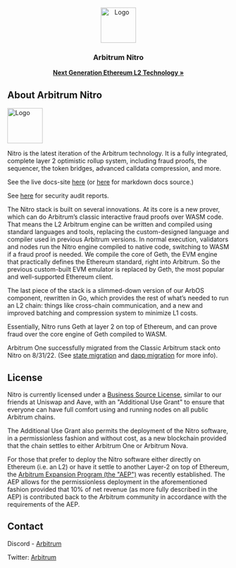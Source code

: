 <br />
<p align="center">
  <a href="https://arbitrum.io/">
    <img src="https://arbitrum.io/assets/arbitrum/logo_color.png" alt="Logo" width="80" height="80">
  </a>

  <h3 align="center">Arbitrum Nitro</h3>

  <p align="center">
    <a href="https://developer.arbitrum.io/"><strong>Next Generation Ethereum L2 Technology »</strong></a>
    <br />
  </p>
</p>

## About Arbitrum Nitro

<img src="https://arbitrum.io/assets/arbitrum/logo_color.png" alt="Logo" width="80" height="80">

Nitro is the latest iteration of the Arbitrum technology. It is a fully integrated, complete
layer 2 optimistic rollup system, including fraud proofs, the sequencer, the token bridges, 
advanced calldata compression, and more.


See the live docs-site [here](https://developer.arbitrum.io/) (or [here](https://github.com/OffchainLabs/arbitrum-docs) for markdown docs source.)

See [here](./audits) for security audit reports.

The Nitro stack is built on several innovations. At its core is a new prover, which can do Arbitrum’s classic 
interactive fraud proofs over WASM code. That means the L2 Arbitrum engine can be written and compiled using 
standard languages and tools, replacing the custom-designed language and compiler used in previous Arbitrum
versions. In normal execution, 
validators and nodes run the Nitro engine compiled to native code, switching to WASM if a fraud proof is needed. 
We compile the core of Geth, the EVM engine that practically defines the Ethereum standard, right into Arbitrum. 
So the previous custom-built EVM emulator is replaced by Geth, the most popular and well-supported Ethereum client.

The last piece of the stack is a slimmed-down version of our ArbOS component, rewritten in Go, which provides the 
rest of what’s needed to run an L2 chain: things like cross-chain communication, and a new and improved batching 
and compression system to minimize L1 costs.

Essentially, Nitro runs Geth at layer 2 on top of Ethereum, and can prove fraud over the core engine of Geth 
compiled to WASM.

Arbitrum One successfully migrated from the Classic Arbitrum stack onto Nitro on 8/31/22. (See [state migration](https://developer.arbitrum.io/migration/state-migration) and [dapp migration](https://developer.arbitrum.io/migration/dapp_migration) for more info).

## License

Nitro is currently licensed under a [Business Source License](./LICENSE.md), similar to our friends at Uniswap and Aave, with an "Additional Use Grant" to ensure that everyone can have full comfort using and running nodes on all public Arbitrum chains.

The Additional Use Grant also permits the deployment of the Nitro software, in a permissionless fashion and without cost, as a new blockchain provided that the chain settles to either Arbitrum One or Arbitrum Nova. 

For those that prefer to deploy the Nitro software either directly on Ethereum (i.e. an L2) or have it settle to another Layer-2 on top of Ethereum, the [Arbitrum Expansion Program (the "AEP")](https://docs.arbitrum.foundation/assets/files/Arbitrum%20Expansion%20Program%20Jan182024-4f08b0c2cb476a55dc153380fa3e64b0.pdf) was recently established. The AEP allows for the permissionless deployment in the aforementioned fashion provided that 10% of net revenue (as more fully described in the AEP) is contributed back to the Arbitrum community in accordance with the requirements of the AEP. 

## Contact

Discord - [Arbitrum](https://discord.com/invite/5KE54JwyTs)

Twitter: [Arbitrum](https://twitter.com/arbitrum)


